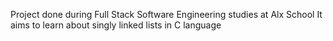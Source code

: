 Project done during Full Stack Software Engineering studies at Alx School It aims to learn about singly linked lists in C language
